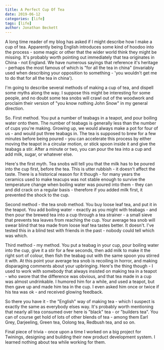 ```yaml
---
title: A Perfect Cup Of Tea
date: 2019-06-12
categories: [life]
tags: [life]
author: Jonathan Beckett
---
```


A long time reader of my blog has asked if I might describe how I make a cup of tea. Apparently being English introduces some kind of hoodoo into the process - some magic or other that the wider world think they might be missing. It's probably worth pointing out immediately that tea originates in China - not England. We have numerous sayings that reference it's heritage - perhaps the most famous of which is "for all the tea in china" (invariably used when describing your opposition to something - 'you wouldn't get me to do that for all the tea in china').

I'm going to describe several methods of making a cup of tea, and dispell some myths along the way. I suppose this might be interesting for some people, and no doubt some tea snobs will crawl out of the woodwork and proclaim their version of "you know nothing John Snow" in my general direction.

So. First method. You put a number of teabags in a teapot, and pour boiling water onto them. The number of teabags is generally less than the number of cups you're making. Growing up, we would always make a pot for four of us - and would put three teabags in. The tea is supposed to brew for a few minutes before being poured - you can accelerate this process by either moving the teapot in a circular motion, or stick spoon inside it and give the teabags a stir. After a minute or two, you can pour the tea into a cup and add milk, sugar, or whatever else.

Here's the first myth. Tea snobs will tell you that the milk has to be poured into the cup first, before the tea. This is utter rubbish - it doesn't affect the taste. There is a historical reason for it though - for many years the ceramics used to make teacups was not stable enough to survive the temperature change when boiling water was poured into them - they can and did crack on a regular basis - therefore if you added milk first, it prevented the shock to the cup.

Second method - the tea snob method. You buy loose leaf tea, and put it in the teapot. You add boiling water - exactly as you might with teabags - and then pour the brewed tea into a cup through a tea strainer - a small sieve that prevents tea leaves from reaching the cup. Your average tea snob will swear blind that tea made from loose leaf tea tastes better. It doesn't. I've tested this in a blind test with friends in the past - nobody could tell which was which.

Third method - my method. You put a teabag in your cup, pour boiling water into the cup, give it a stir for a few seconds, then add milk to make it the right sort of colour, then fish the teabag out with the same spoon you stirred it with. At this point your average tea snob is recoiling in horror, and making disparaging comments about your upbringing. Here's the thing though - I used to work with somebody that always insisted on making tea in a teapot - who swore that the difference was obvious, and that tea made in a cup was almost undrinkable. I humored him for a while, and used a teapot, but then gave up and made him tea in the cup. I even asked him once or twice if his tea was ok - and received glowing feedback.

So there you have it - the "English" way of making tea - which I suspect is exactly the same as everybody elses way. It's probably worth mentioning that nearly all tea consumed over here is "black" tea - or "builders tea". You can of course get hold of lots of other blends of tea - among them Earl Grey, Darjeeling, Green tea, Oolong tea, Redbush tea, and so on.

Final piece of trivia - once upon a time I worked on a big project for Twinings, designing and building their new product development system. I learned nothing about tea while working for them.